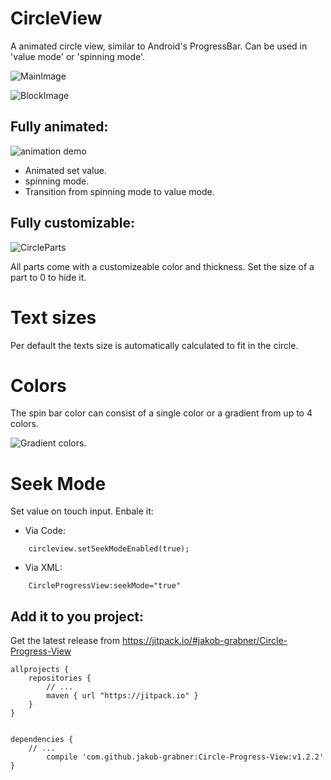 # CircleView
A animated circle view, similar to Android's ProgressBar. Can be used in 'value mode' or 'spinning mode'. 

![MainImage](https://raw.githubusercontent.com/jakob-grabner/Circle-Progress-View/master/media/CircleProgressView.png)

![BlockImage](https://github.com/captainbupt/Circle-Progress-View/blob/master/media/CircleProgressViewBlock.png)

## Fully animated:
![animation demo](https://raw.githubusercontent.com/jakob-grabner/Circle-Progress-View/master/media/demo.gif)

- Animated set value.
- spinning mode.
- Transition from spinning mode to value mode.

## Fully customizable:

![CircleParts](https://raw.githubusercontent.com/jakob-grabner/Circle-Progress-View/master/media/CircleParts.PNG)

All parts come with a customizeable color and thickness. Set the size of a part to 0 to hide it. 

# Text sizes
Per default the texts size is automatically calculated to fit in the circle. 

# Colors
The spin bar color can consist of a single color or a gradient from up to 4 colors.

![Gradient colors.](https://raw.githubusercontent.com/jakob-grabner/Circle-Progress-View/master/media/ColorGradient.jpg)

# Seek Mode
Set value on touch input. Enbale it:
- Via Code:
```
	circleview.setSeekModeEnabled(true);
```
- Via XML:
```
	CircleProgressView:seekMode="true"
```
## Add it to you project:

Get the latest release from https://jitpack.io/#jakob-grabner/Circle-Progress-View 

	allprojects {
	    repositories {
	        // ...
	        maven { url "https://jitpack.io" }
	    }
	}
	
	
	dependencies {
		// ...
	        compile 'com.github.jakob-grabner:Circle-Progress-View:v1.2.2'
	}
